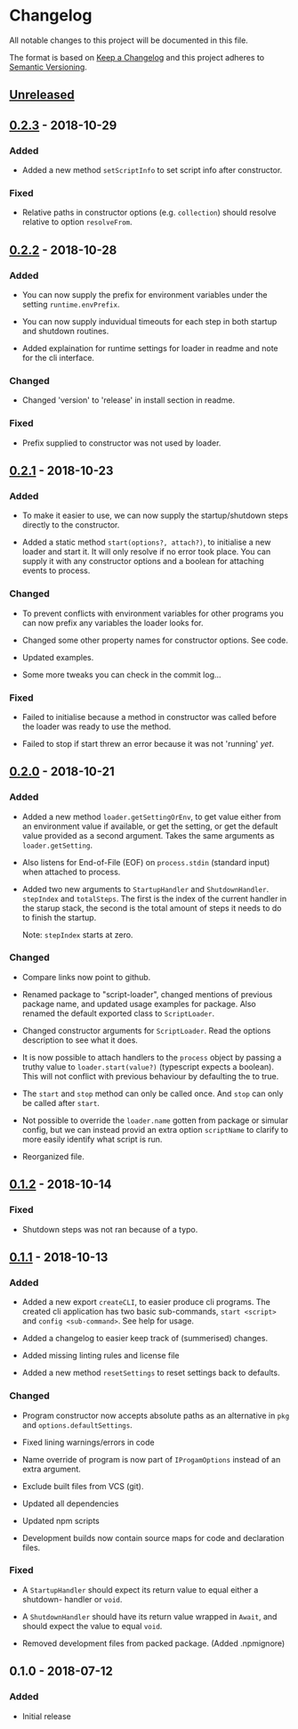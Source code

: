 # Changelog

All notable changes to this project will be documented in this file.

The format is based on [Keep a Changelog](http://keepachangelog.com/en/1.0.0/)
and this project adheres to [Semantic Versioning](http://semver.org/spec/v2.0.0.html).

## [Unreleased]

## [0.2.3] - 2018-10-29

### Added

- Added a new method `setScriptInfo` to set script info after constructor.

### Fixed

- Relative paths in constructor options (e.g. `collection`) should resolve relative to option
  `resolveFrom`.

## [0.2.2] - 2018-10-28

### Added

- You can now supply the prefix for environment variables under the setting
  `runtime.envPrefix`.

- You can now supply induvidual timeouts for each step in both startup and
  shutdown routines.

- Added explaination for runtime settings for loader in readme and note for the
  cli interface.

### Changed

- Changed 'version' to 'release' in install section in readme.

### Fixed

- Prefix supplied to constructor was not used by loader.

## [0.2.1] - 2018-10-23

### Added

- To make it easier to use, we can now supply the startup/shutdown steps
  directly to the constructor.

- Added a static method `start(options?, attach?)`, to initialise a new loader
  and start it. It will only resolve if no error took place. You can supply it
  with any constructor options and a boolean for attaching events to process.

### Changed

- To prevent conflicts with environment variables for other programs you
  can now prefix any variables the loader looks for.

- Changed some other property names for constructor options. See code.

- Updated examples.

- Some more tweaks you can check in the commit log...

### Fixed

- Failed to initialise because a method in constructor was called before the
  loader was ready to use the method.

- Failed to stop if start threw an error because it was not 'running' _yet_.

## [0.2.0] - 2018-10-21

### Added

- Added a new method `loader.getSettingOrEnv`, to get value either from an
  environment value if available, or get the setting, or get the default value
  provided as a second argument. Takes the same arguments as
  `loader.getSetting`.

- Also listens for End-of-File (EOF) on `process.stdin` (standard input) when
  attached to process.

- Added two new arguments to `StartupHandler` and `ShutdownHandler`. `stepIndex` and
  `totalSteps`. The first is the index of the current handler in the starup stack,
  the second is the total amount of steps it needs to do to finish the startup.

  Note: `stepIndex` starts at zero.

### Changed

- Compare links now point to github.

- Renamed package to "script-loader", changed mentions of previous package name,
  and updated usage examples for package. Also renamed the default exported
  class to `ScriptLoader`.

- Changed constructor arguments for `ScriptLoader`. Read the options description
  to see what it does.

- It is now possible to attach handlers to the `process` object by passing
  a truthy value to `loader.start(value?)` (typescript expects a boolean). This
  will not conflict with previous behaviour by defaulting the to true.

- The `start` and `stop` method can only be called once. And `stop` can only be
  called after `start`.

- Not possible to override the `loader.name` gotten from package or simular
  config, but we can instead provid an extra option `scriptName` to clarify
  to more easily identify what script is run.

- Reorganized file.

## [0.1.2] - 2018-10-14

### Fixed

- Shutdown steps was not ran because of a typo.

## [0.1.1] - 2018-10-13

### Added

- Added a new export `createCLI`, to easier produce cli programs.
  The created cli application has two basic sub-commands, `start <script>` and
  `config <sub-command>`. See help for usage.

- Added a changelog to easier keep track of (summerised) changes.

- Added missing linting rules and license file

- Added a new method `resetSettings` to reset settings back to defaults.

### Changed

- Program constructor now accepts absolute paths as an alternative in `pkg` and
  `options.defaultSettings`.

- Fixed lining warnings/errors in code

- Name override of program is now part of `IProgamOptions` instead of an extra
  argument.

- Exclude built files from VCS (git).

- Updated all dependencies

- Updated npm scripts

- Development builds now contain source maps for code and declaration files.

### Fixed

- A `StartupHandler` should expect its return value to equal either a shutdown-
  handler or `void`.

- A `ShutdownHandler` should have its return value wrapped in `Await`, and
  should expect the value to equal `void`.

- Removed development files from packed package. (Added .npmignore)

## 0.1.0 - 2018-07-12

### Added

- Initial release

[Unreleased]: https://github.com/revam/node-script-loader/compare/v0.2.3...HEAD
[0.2.3]: https://github.com/revam/node-script-loader/compare/v0.2.2...v0.2.3
[0.2.2]: https://github.com/revam/node-script-loader/compare/v0.2.1...v0.2.2
[0.2.1]: https://github.com/revam/node-script-loader/compare/v0.2.0...v0.2.1
[0.2.0]: https://github.com/revam/node-script-loader/compare/v0.1.2...v0.2.0
[0.1.2]: https://github.com/revam/node-script-loader/compare/v0.1.1...v0.1.2
[0.1.1]: https://github.com/revam/node-script-loader/compare/v0.1.0...v0.1.1
